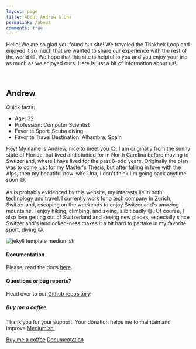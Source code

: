 ```yaml
---
layout: page
title: About Andrew & Una
permalink: /about
comments: true
---
```


<div class="row justify-content-between">
<div class="col-md-8 pr-5">

<p>
Hello! We are so glad you found our site! We traveled the Thakhek Loop and enjoyed it so much that we wanted to share our experience with the rest of the world 😊. We hope that this site is helpful to you and you enjoy your trip as much as we enjoyed ours. Here is just a bit of information about us!</p><br>
<p>
<h2>Andrew</h2>
Quick facts:<br>
<ul>
<li> Age: 32 </li>
<li> Profession: Computer Scientist </li>
<li> Favorite Sport: Scuba diving </li>
<li> Favorite Travel Destination: Alhambra, Spain </li>
</ul>
Hey! My name is Andrew, nice to meet you 😊. I am originally from the sunny state of Florida, but lived and studied for in North Carolina before moving to Swtizerland, where I have lived for the past 8-odd years. Originally the plan was to come just for my Master's Thesis, but after falling in love with the Alps, then my beautiful now-wife Una, I don't think I'm going back anytime soon 😅. 
<br>
<br>
As is probably evidenced by this website, my interests lie in both technology and travel. I currently work for a tech company in Zurich, Switzerland, escaping on the weekends to enjoy Switzerland's amazing mountains. I enjoy hiking, climbing, and skiing, alibit badly 😅. Of course, I also love getting out of Switzerland and seeing new places, especially since Switzerland's landlocked-ness makes it a bit hard to partake in my favorite sport, diving 😝.
</p>

<p class="mb-5"><img class="shadow-lg" src="{{site.baseurl}}/assets/images/mediumish-jekyll-template.png" alt="jekyll template mediumish" /></p>
<h4>Documentation</h4>

<p>Please, read the docs <a href="https://bootstrapstarter.com/bootstrap-templates/template-mediumish-bootstrap-jekyll/">here</a>.</p>

<h4>Questions or bug reports?</h4>

<p>Head over to our <a href="https://github.com/wowthemesnet/mediumish-theme-jekyll">Github repository</a>!</p>

</div>

<div class="col-md-4">

<div class="sticky-top sticky-top-80">
<h5>Buy me a coffee</h5>

<p>Thank you for your support! Your donation helps me to maintain and improve <a target="_blank" href="https://github.com/wowthemesnet/mediumish-theme-jekyll">Mediumish <i class="fab fa-github"></i></a>.</p>

<a target="_blank" href="https://www.wowthemes.net/donate/" class="btn btn-danger">Buy me a coffee</a> <a target="_blank" href="https://bootstrapstarter.com/bootstrap-templates/template-mediumish-bootstrap-jekyll/" class="btn btn-warning">Documentation</a>

</div>
</div>
</div>
